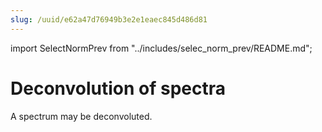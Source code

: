 ```yaml
---
slug: /uuid/e62a47d76949b3e2e1eaec845d486d81
---
```


import SelectNormPrev from "../includes/selec_norm_prev/README.md";

# Deconvolution of spectra

A spectrum may be deconvoluted.

<SelectNormPrev/>
